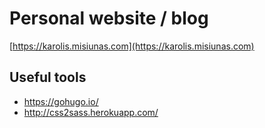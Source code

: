 # Personal website / blog

[https://karolis.misiunas.com](https://karolis.misiunas.com)

## Useful tools

 - https://gohugo.io/
 - http://css2sass.herokuapp.com/